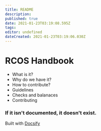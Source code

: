 ```yaml
---
title: README
description: 
published: true
date: 2021-01-23T03:19:08.595Z
tags: 
editor: undefined
dateCreated: 2021-01-23T03:19:06.030Z
---
```


# RCOS Handbook

- What is it?
- Why do we have it?
- How to contribute?
- Guidelines
- Checks and balanaces
- Contributing

### If it isn't documented, it doesn't exist.

Built with [Docsify](https://docsify.js.org)
